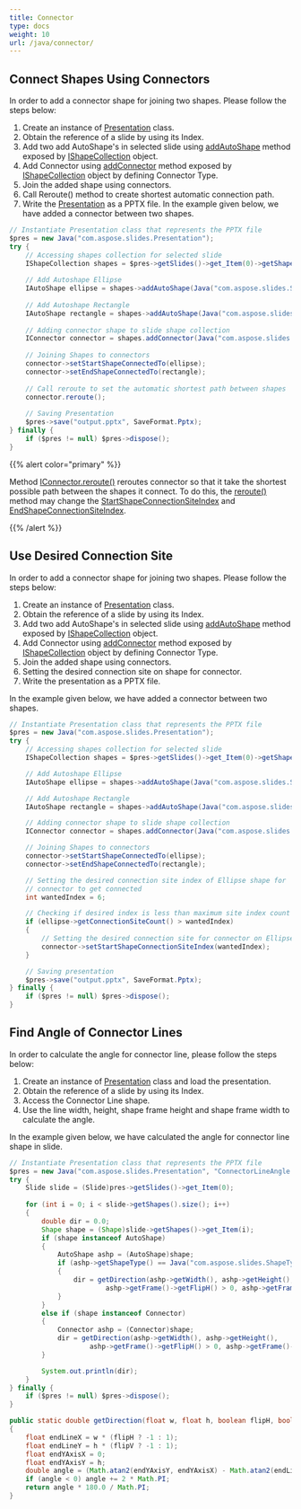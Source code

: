 ```yaml
---
title: Connector
type: docs
weight: 10
url: /java/connector/
---
```


## **Connect Shapes Using Connectors**
In order to add a connector shape for joining two shapes. Please follow the steps below:

1. Create an instance of [Presentation](https://apireference.aspose.com/slides/java/com.aspose.slides/Presentation) class.
1. Obtain the reference of a slide by using its Index.
1. Add two add AutoShape's in selected slide using [addAutoShape](https://apireference.aspose.com/slides/java/com.aspose.slides/IShapeCollection#addAutoShape-int-float-float-float-float-) method exposed by [IShapeCollection](https://apireference.aspose.com/slides/java/com.aspose.slides/IShapeCollection) object.
1. Add Connector using [addConnector](https://apireference.aspose.com/slides/java/com.aspose.slides/IShapeCollection#addConnector-int-float-float-float-float-) method exposed by [IShapeCollection](https://apireference.aspose.com/slides/java/com.aspose.slides/IShapeCollection) object by defining Connector Type.
1. Join the added shape using connectors.
1. Call Reroute() method to create shortest automatic connection path.
1. Write the [Presentation](https://apireference.aspose.com/slides/java/com.aspose.slides/Presentation) as a PPTX file.
   In the example given below, we have added a connector between two shapes.

```java
// Instantiate Presentation class that represents the PPTX file
$pres = new Java("com.aspose.slides.Presentation");
try {
    // Accessing shapes collection for selected slide
    IShapeCollection shapes = $pres->getSlides()->get_Item(0)->getShapes();
    
    // Add Autoshape Ellipse
    IAutoShape ellipse = shapes->addAutoShape(Java("com.aspose.slides.ShapeType")->Ellipse, 0, 100, 100, 100);
    
    // Add Autoshape Rectangle
    IAutoShape rectangle = shapes->addAutoShape(Java("com.aspose.slides.ShapeType")->Rectangle, 100, 300, 100, 100);
    
    // Adding connector shape to slide shape collection
    IConnector connector = shapes.addConnector(Java("com.aspose.slides.ShapeType")->BentConnector2, 0, 0, 10, 10);
    
    // Joining Shapes to connectors
    connector->setStartShapeConnectedTo(ellipse);
    connector->setEndShapeConnectedTo(rectangle);
    
    // Call reroute to set the automatic shortest path between shapes
    connector.reroute();
    
    // Saving Presentation
    $pres->save("output.pptx", SaveFormat.Pptx);
} finally {
    if ($pres != null) $pres->dispose();
}
```

{{% alert color="primary" %}} 

Method [IConnector.reroute()](https://apireference.aspose.com/slides/java/com.aspose.slides/IConnector#reroute--) reroutes connector so that it take the shortest possible path between the shapes it connect. To do this, the [reroute()](https://apireference.aspose.com/slides/java/com.aspose.slides/IConnector#reroute--) method may change the [StartShapeConnectionSiteIndex](https://apireference.aspose.com/slides/java/com.aspose.slides/IConnector#setStartShapeConnectionSiteIndex-long-) and [EndShapeConnectionSiteIndex](https://apireference.aspose.com/slides/java/com.aspose.slides/IConnector#setEndShapeConnectionSiteIndex-long-).

{{% /alert %}} 

## **Use Desired Connection Site**
In order to add a connector shape for joining two shapes. Please follow the steps below:

1. Create an instance of [Presentation](https://apireference.aspose.com/slides/java/com.aspose.slides/Presentation) class.
1. Obtain the reference of a slide by using its Index.
1. Add two add AutoShape's in selected slide using [addAutoShape](https://apireference.aspose.com/slides/java/com.aspose.slides/IShapeCollection#addAutoShape-int-float-float-float-float-) method exposed by [IShapeCollection](https://apireference.aspose.com/slides/java/com.aspose.slides/IShapeCollection) object.
1. Add Connector using [addConnector](https://apireference.aspose.com/slides/java/com.aspose.slides/IShapeCollection#addConnector-int-float-float-float-float-) method exposed by [IShapeCollection](https://apireference.aspose.com/slides/java/com.aspose.slides/IShapeCollection) object by defining Connector Type.
1. Join the added shape using connectors.
1. Setting the desired connection site on shape for connector.
1. Write the presentation as a PPTX file.

In the example given below, we have added a connector between two shapes.

```java
// Instantiate Presentation class that represents the PPTX file
$pres = new Java("com.aspose.slides.Presentation");
try {
    // Accessing shapes collection for selected slide
    IShapeCollection shapes = $pres->getSlides()->get_Item(0)->getShapes();

    // Add Autoshape Ellipse
    IAutoShape ellipse = shapes->addAutoShape(Java("com.aspose.slides.ShapeType")->Ellipse, 0, 100, 100, 100);

    // Add Autoshape Rectangle
    IAutoShape rectangle = shapes->addAutoShape(Java("com.aspose.slides.ShapeType")->Rectangle, 100, 300, 100, 100);

    // Adding connector shape to slide shape collection
    IConnector connector = shapes.addConnector(Java("com.aspose.slides.ShapeType")->BentConnector2, 0, 0, 10, 10);

    // Joining Shapes to connectors
    connector->setStartShapeConnectedTo(ellipse);
    connector->setEndShapeConnectedTo(rectangle);

    // Setting the desired connection site index of Ellipse shape for
    // connector to get connected
    int wantedIndex = 6;

    // Checking if desired index is less than maximum site index count
    if (ellipse->getConnectionSiteCount() > wantedIndex) 
    {
        // Setting the desired connection site for connector on Ellipse
        connector->setStartShapeConnectionSiteIndex(wantedIndex);
    }

    // Saving presentation
    $pres->save("output.pptx", SaveFormat.Pptx);
} finally {
    if ($pres != null) $pres->dispose();
}
```

## **Find Angle of Connector Lines**
In order to calculate the angle for connector line, please follow the steps below:

1. Create an instance of [Presentation](https://apireference.aspose.com/slides/java/com.aspose.slides/Presentation) class and load the presentation.
1. Obtain the reference of a slide by using its Index.
1. Access the Connector Line shape.
1. Use the line width, height, shape frame height and shape frame width to calculate the angle.

In the example given below, we have calculated the angle for connector line shape in slide.

```java
// Instantiate Presentation class that represents the PPTX file
$pres = new Java("com.aspose.slides.Presentation", "ConnectorLineAngle.pptx");
try {
    Slide slide = (Slide)pres->getSlides()->get_Item(0);
    
    for (int i = 0; i < slide->getShapes().size(); i++)
    {
        double dir = 0.0;
        Shape shape = (Shape)slide->getShapes()->get_Item(i);
        if (shape instanceof AutoShape)
        {
            AutoShape ashp = (AutoShape)shape;
            if (ashp->getShapeType() == Java("com.aspose.slides.ShapeType")->Line)
            {
                dir = getDirection(ashp->getWidth(), ashp->getHeight(),
                        ashp->getFrame()->getFlipH() > 0, ashp->getFrame()->getFlipV() > 0);
            }
        }
        else if (shape instanceof Connector)
        {
            Connector ashp = (Connector)shape;
            dir = getDirection(ashp->getWidth(), ashp->getHeight(),
                    ashp->getFrame()->getFlipH() > 0, ashp->getFrame()->getFlipV() > 0);
        }

        System.out.println(dir);
    }
} finally {
    if ($pres != null) $pres->dispose();
}
```
```java
public static double getDirection(float w, float h, boolean flipH, boolean flipV)
{
    float endLineX = w * (flipH ? -1 : 1);
    float endLineY = h * (flipV ? -1 : 1);
    float endYAxisX = 0;
    float endYAxisY = h;
    double angle = (Math.atan2(endYAxisY, endYAxisX) - Math.atan2(endLineY, endLineX));
    if (angle < 0) angle += 2 * Math.PI;
    return angle * 180.0 / Math.PI;
}
```

